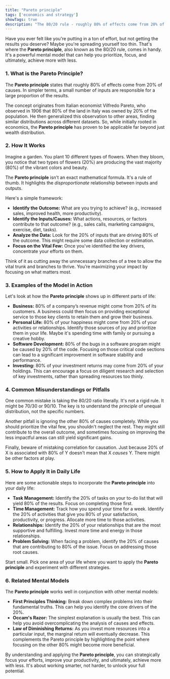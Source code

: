 ```yaml
---
title: "Pareto principle"
tags: ['economics and strategy']
showTags: true
description: "The 80/20 rule - roughly 80% of effects come from 20% of causes. Helps identify which inputs produce the majority of desired outcomes."
---
```



Have you ever felt like you're putting in a ton of effort, but not getting the results you deserve? Maybe you're spreading yourself too thin. That's where the **Pareto principle**, also known as the 80/20 rule, comes in handy. It's a powerful mental model that can help you prioritize, focus, and ultimately, achieve more with less.

### 1. What is the Pareto Principle?

The **Pareto principle** states that roughly 80% of effects come from 20% of causes. In simpler terms, a small number of inputs are responsible for a large proportion of the results.

The concept originates from Italian economist Vilfredo Pareto, who observed in 1906 that 80% of the land in Italy was owned by 20% of the population. He then generalized this observation to other areas, finding similar distributions across different datasets. So, while initially rooted in economics, the **Pareto principle** has proven to be applicable far beyond just wealth distribution.

### 2. How It Works

Imagine a garden. You plant 10 different types of flowers. When they bloom, you notice that two types of flowers (20%) are producing the vast majority (80%) of the vibrant colors and beauty.

The **Pareto principle** isn’t an exact mathematical formula. It's a rule of thumb. It highlights the *disproportionate* relationship between inputs and outputs.

Here's a simple framework:

*   **Identify the Outcome:** What are you trying to achieve? (e.g., increased sales, improved health, more productivity).
*   **Identify the Inputs/Causes:** What actions, resources, or factors contribute to that outcome? (e.g., sales calls, marketing campaigns, exercise, diet, tasks).
*   **Analyze the Data:** Look for the 20% of inputs that are driving 80% of the outcome. This might require some data collection or estimation.
*   **Focus on the Vital Few:** Once you've identified the key drivers, concentrate your efforts on them.

Think of it as cutting away the unnecessary branches of a tree to allow the vital trunk and branches to thrive. You’re maximizing your impact by focusing on what matters most.

### 3. Examples of the Model in Action

Let's look at how the **Pareto principle** shows up in different parts of life:

*   **Business:** 80% of a company’s revenue might come from 20% of its customers. A business could then focus on providing exceptional service to those key clients to retain them and grow their business.
*   **Personal Life:** 80% of your happiness might come from 20% of your activities or relationships. Identify those sources of joy and prioritize them in your life. Maybe it's spending time with family or pursuing a creative hobby.
*   **Software Development:** 80% of the bugs in a software program might be caused by 20% of the code. Focusing on those critical code sections can lead to a significant improvement in software stability and performance.
*   **Investing:** 80% of your investment returns may come from 20% of your holdings. This can encourage a focus on diligent research and selection of key investments, rather than spreading resources too thinly.

### 4. Common Misunderstandings or Pitfalls

One common mistake is taking the 80/20 ratio literally. It's not a rigid rule. It might be 70/30 or 90/10. The key is to understand the *principle* of unequal distribution, not the specific numbers.

Another pitfall is ignoring the other 80% of causes completely. While you should prioritize the vital few, you shouldn't neglect the rest. They might still contribute to the overall outcome, and sometimes focusing on improving the less impactful areas can still yield significant gains.

Finally, beware of mistaking correlation for causation. Just because 20% of X is associated with 80% of Y doesn't mean that X *causes* Y. There might be other factors at play.

### 5. How to Apply It in Daily Life

Here are some actionable steps to incorporate the **Pareto principle** into your daily life:

*   **Task Management:** Identify the 20% of tasks on your to-do list that will yield 80% of the results. Focus on completing those first.
*   **Time Management:** Track how you spend your time for a week. Identify the 20% of activities that give you 80% of your satisfaction, productivity, or progress. Allocate more time to those activities.
*   **Relationships:** Identify the 20% of your relationships that are the most supportive and fulfilling. Invest more time and energy in those relationships.
*   **Problem Solving:** When facing a problem, identify the 20% of causes that are contributing to 80% of the issue. Focus on addressing those root causes.

Start small. Pick one area of your life where you want to apply the **Pareto principle** and experiment with different strategies.

### 6. Related Mental Models

The **Pareto principle** works well in conjunction with other mental models:

*   **First Principles Thinking:** Break down complex problems into their fundamental truths. This can help you identify the core drivers of the 20%.
*   **Occam's Razor:** The simplest explanation is usually the best. This can help you avoid overcomplicating the analysis of causes and effects.
*   **Law of Diminishing Returns:** As you invest more resources into a particular input, the marginal return will eventually decrease. This complements the Pareto principle by highlighting the point where focusing on the other 80% might become more beneficial.

By understanding and applying the **Pareto principle**, you can strategically focus your efforts, improve your productivity, and ultimately, achieve more with less. It's about working smarter, not harder, to unlock your full potential.

